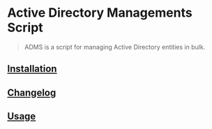 # Active Directory Managements Script
> ADMS is a script for managing Active Directory entities in bulk.

## [Installation](docs/INSTALLATION.md)
## [Changelog](docs/CHANGELOG.md)
## [Usage](docs/USAGE.md)
